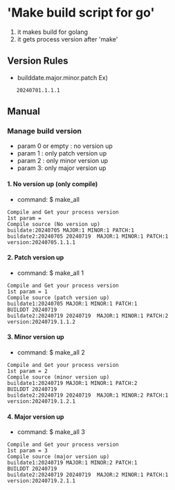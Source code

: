 # 'Make build script for go'

1. it makes build for golang
2. it gets process version after 'make'

## Version Rules
 - builddate.major.minor.patch 
 Ex)
 ```
    20240701.1.1.1
 ```

 ## Manual

 ### Manage build version
 - param 0 or empty : no version up
 - param 1 : only patch version up
 - param 2 : only minor version up
 - param 3: only major version up

 #### 1. No version up (only compile)
  * command: $ make_all
 ```
Compile and Get your process version
1st param =
Compile source (No version up)
buildate:20240705 MAJOR:1 MINOR:1 PATCH:1
buildate2:20240705 20240719  MAJOR:1 MINOR:1 PATCH:1
version:20240705.1.1.1
 ```

 #### 2. Patch version up
  * command: $ make_all 1
 ```
Compile and Get your process version
1st param = 1
Compile source (patch version up)
buildate1:20240705 MAJOR:1 MINOR:1 PATCH:1
BUILDDT 20240719
buildate2:20240719 20240719  MAJOR:1 MINOR:1 PATCH:2
version:20240719.1.1.2
 ```

 #### 3. Minor version up
  * command: $ make_all 2
 ```
Compile and Get your process version
1st param = 2
Compile source (minor version up)
buildate1:20240719 MAJOR:1 MINOR:1 PATCH:2
BUILDDT 20240719
buildate2:20240719 20240719  MAJOR:1 MINOR:2 PATCH:1
version:20240719.1.2.1
 ```

 #### 4. Major version up
  * command: $ make_all 3
 ```
Compile and Get your process version
1st param = 3
Compile source (major version up)
buildate1:20240719 MAJOR:1 MINOR:2 PATCH:1
BUILDDT 20240719
buildate2:20240719 20240719  MAJOR:2 MINOR:1 PATCH:1
version:20240719.2.1.1
 ```